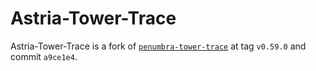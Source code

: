 # Astria-Tower-Trace

Astria-Tower-Trace is a fork of [`penumbra-tower-trace`](https://github.com/penumbra-zone/penumbra/tree/a9ce1e4a4cc5a77967d268304223ce65a9bbb04a/crates/util/tower-trace)
at tag `v0.59.0` and commit `a9ce1e4`.
